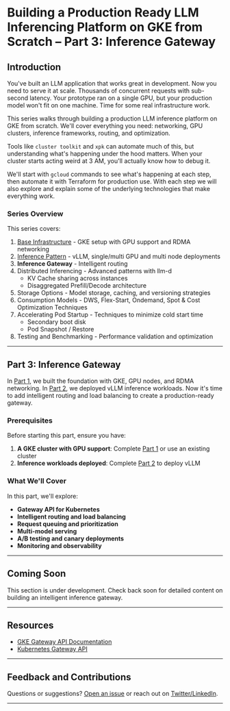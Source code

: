 # Building a Production Ready LLM Inferencing Platform on GKE from Scratch – Part 3: Inference Gateway

## Introduction

You've built an LLM application that works great in development. Now you need to serve it at scale. Thousands of concurrent requests with sub-second latency. Your prototype ran on a single GPU, but your production model won't fit on one machine. Time for some real infrastructure work.

This series walks through building a production LLM inference platform on GKE from scratch. We'll cover everything you need: networking, GPU clusters, inference frameworks, routing, and optimization.

Tools like `cluster toolkit` and `xpk` can automate much of this, but understanding what's happening under the hood matters. When your cluster starts acting weird at 3 AM, you'll actually know how to debug it.

We'll start with `gcloud` commands to see what's happening at each step, then automate it with Terraform for production use. With each step we will also explore and explain some of the underlying technologies that make everything work.

### Series Overview

This series covers:

1. [Base Infrastructure](part1.md) - GKE setup with GPU support and RDMA networking
2. [Inference Pattern](part2.md) - vLLM, single/multi GPU and multi node deployments
3. **Inference Gateway** - Intelligent routing
4. Distributed Inferencing - Advanced patterns with llm-d
   - KV Cache sharing across instances
   - Disaggregated Prefill/Decode architecture
5. Storage Options - Model storage, caching, and versioning strategies
6. Consumption Models - DWS, Flex-Start, Ondemand, Spot & Cost Optimization Techniques
7. Accelerating Pod Startup - Techniques to minimize cold start time
   - Secondary boot disk
   - Pod Snapshot / Restore
8. Testing and Benchmarking - Performance validation and optimization

---

## Part 3: Inference Gateway

In [Part 1](part1.md), we built the foundation with GKE, GPU nodes, and RDMA networking. In [Part 2](part2.md), we deployed vLLM inference workloads. Now it's time to add intelligent routing and load balancing to create a production-ready gateway.

### Prerequisites

Before starting this part, ensure you have:

1. **A GKE cluster with GPU support**: Complete [Part 1](part1.md) or use an existing cluster
2. **Inference workloads deployed**: Complete [Part 2](part2.md) to deploy vLLM

### What We'll Cover

In this part, we'll explore:

- **Gateway API for Kubernetes**
- **Intelligent routing and load balancing**
- **Request queuing and prioritization**
- **Multi-model serving**
- **A/B testing and canary deployments**
- **Monitoring and observability**

---

## Coming Soon

This section is under development. Check back soon for detailed content on building an intelligent inference gateway.

---

## Resources

- [GKE Gateway API Documentation](https://cloud.google.com/kubernetes-engine/docs/concepts/gateway-api)
- [Kubernetes Gateway API](https://gateway-api.sigs.k8s.io/)

---

## Feedback and Contributions

Questions or suggestions? [Open an issue](https://github.com/maci0/gke-inference-from-scratch/issues) or reach out on [Twitter/LinkedIn](#).

---